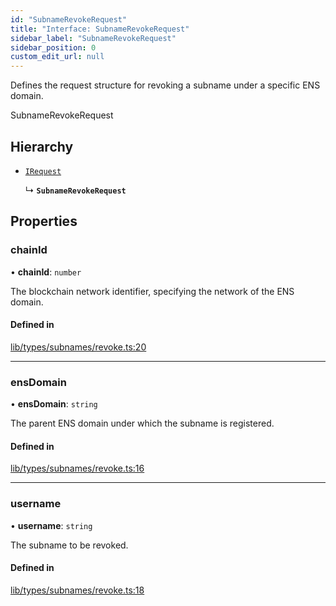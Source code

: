 ```yaml
---
id: "SubnameRevokeRequest"
title: "Interface: SubnameRevokeRequest"
sidebar_label: "SubnameRevokeRequest"
sidebar_position: 0
custom_edit_url: null
---
```


Defines the request structure for revoking a subname under a specific ENS domain.

 SubnameRevokeRequest

## Hierarchy

- [`IRequest`](IRequest.md)

  ↳ **`SubnameRevokeRequest`**

## Properties

### chainId

• **chainId**: `number`

The blockchain network identifier, specifying the network of the ENS domain.

#### Defined in

[lib/types/subnames/revoke.ts:20](https://github.com/JustaName-id/JustaName-sdk/blob/610ce53/packages/@justaname.id/sdk/src/lib/types/subnames/revoke.ts#L20)

___

### ensDomain

• **ensDomain**: `string`

The parent ENS domain under which the subname is registered.

#### Defined in

[lib/types/subnames/revoke.ts:16](https://github.com/JustaName-id/JustaName-sdk/blob/610ce53/packages/@justaname.id/sdk/src/lib/types/subnames/revoke.ts#L16)

___

### username

• **username**: `string`

The subname to be revoked.

#### Defined in

[lib/types/subnames/revoke.ts:18](https://github.com/JustaName-id/JustaName-sdk/blob/610ce53/packages/@justaname.id/sdk/src/lib/types/subnames/revoke.ts#L18)

